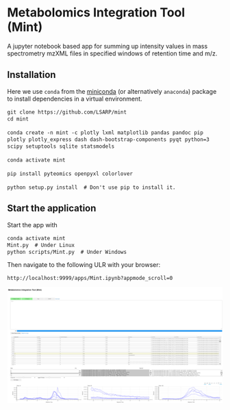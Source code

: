 # Metabolomics Integration Tool (Mint)

A jupyter notebook based app for summing up intensity values in mass spectrometry mzXML files in specified windows of retention time and m/z.

## Installation

Here we use `conda` from the [miniconda](https://conda.io/en/latest/miniconda.html) 
(or alternatively `anaconda`) package to install dependencies in a virtual environment.

    git clone https://github.com/LSARP/mint
    cd mint

    conda create -n mint -c plotly lxml matplotlib pandas pandoc pip plotly plotly_express dash dash-bootstrap-components pyqt python=3 scipy setuptools sqlite statsmodels

    conda activate mint

    pip install pyteomics openpyxl colorlover
    
    python setup.py install  # Don't use pip to install it.

## Start the application

Start the app with

    conda activate mint
    Mint.py  # Under Linux
    python scripts/Mint.py  # Under Windows

Then navigate to the following ULR with your browser:

    http://localhost:9999/apps/Mint.ipynb?appmode_scroll=0

![Demo Image](./image/mint.png "Demo image")
